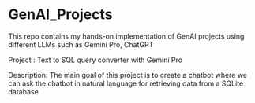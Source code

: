 # GenAI_Projects
This repo contains my hands-on implementation of GenAI projects using different LLMs such as Gemini Pro, ChatGPT


Project : Text to SQL query converter with Gemini Pro 

Description: The main goal of this project is to create a chatbot where we can ask the chatbot in natural language for retrieving data 
from a SQLite database 
